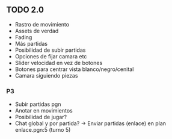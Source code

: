 ## TODO 2.0
- Rastro de movimiento
- Assets de verdad
- Fading
- Más partidas
- Posibilidad de subir partidas
- Opciones de fijar camara etc
- Slider velocidad en vez de botones
- Botones para centrar vista blanco/negro/cenital
- Camara siguiendo piezas

### P3
- Subir partidas pgn
- Anotar en movimientos
- Posibilidad de jugar?
- Chat global y por partida? -> Enviar partidas (enlace) en plan enlace.pgn:5 (turno 5)
